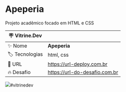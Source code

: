 # Apeperia

Projeto acadêmico focado em HTML e CSS

| :placard: Vitrine.Dev |     |
| -------------  | --- |
| :sparkles: Nome        | **Apeperia**
| :label: Tecnologias |html, css
| :rocket: URL         | https://url-deploy.com.br
| :fire: Desafio     | https://url-do-desafio.com.br

<!-- Inserir imagem com a #vitrinedev ao final do link -->
![](https://lh3.googleusercontent.com/-eZUm3oKy5LSiJGzMmWVJIaEPY6AMWVkJGP0BXhhcBnqdso1ZhCSns5DiUDuCr36Od6d1Z7JNhZe21W2P-c71lI6B4P4fFTNRDOyFBQ7B89n5O2IEPFK8aJnTGocihDcz724ObX9RbKfg-vsMZXrv3Il6IdoYK_gl7PeUBxxW1NjZjPPtfV8i1nsgfxVQhUR8NjyihEJxVElcznOOX986hr01B0r3ti4IubG9ZWEgRkhNPPCIGp_xylcaagOyU3FC80rhoWST8BnO2nHhluCGSWgOaUlwB9KpX7HPNAYGkTtcXOjNLIHULBnkq618BzDojkCp2QenAa8Ouib8URTFJBaqZW5aAz_RJ5S9lupEVkc5DP7SkZZ_HB9CtGA_8xha5-G2xIGpuf1eiKh84lNqwbLf1eDXVduGbrZb5gLm9TAuP0WgQrr7JrccS78ebkGw1OTchC1g1MyWYhU8aQs-_RaqGDcNSJaYegwopnbblGs-A6WeX7u7F1gqZt6xJyAiG1c1IOREr_wPl13KSMXf4-nWU9nTQQb1He5gX7R2qwVElRLC3S0eM8bpJ0wwPqoifJzvT73oO31Dn0Ws0d3_1mKqEVDo79EK1Q4aaihqecvy4Uabj9H6Ti1obIe47QeFCiJjOd2D29eH5LAmp_JSsZ4p3aIbqurm3ncJlGuY-W_w5wXbQiFliOP5u7eoj9CUFVNcd5k9UfVVV7NWaJAvbpT3NMRFUQkJ3A8VGggPbQSq0dOZwWWhjElR8ZJyq3OcTRRwwYZHD7tx2IMgg1-LSxynSZLvHPREQ=w1885-h919-no?authuser=0)#vitrinedev
